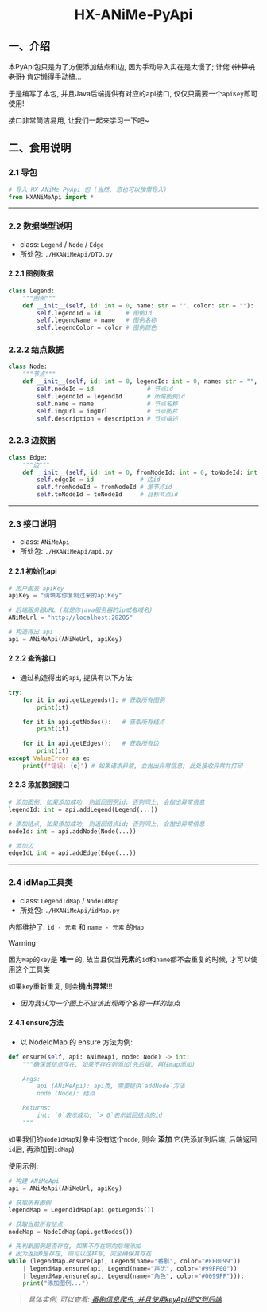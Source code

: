 <h1 align="center">HX-ANiMe-PyApi</h1> 

## 一、介绍

本PyApi包只是为了方便添加结点和边, 因为手动导入实在是太慢了; 计佬 ~~(计算机老哥)~~ 肯定懒得手动搞...

于是编写了本包, 并且Java后端提供有对应的api接口, 仅仅只需要一个`apiKey`即可使用!

接口非常简洁易用, 让我们一起来学习一下吧~

## 二、食用说明

### 2.1 导包

```py
# 导入 HX-ANiMe-PyApi 包 (当然, 您也可以按需导入)
from HXANiMeApi import *
```

---

### 2.2 数据类型说明

- class: `Legend` / `Node` / `Edge`
- 所处包: `./HXANiMeApi/DTO.py`

#### 2.2.1 图例数据

```py
class Legend:
    """图例"""
    def __init__(self, id: int = 0, name: str = "", color: str = ""):
        self.legendId = id       # 图例id
        self.legendName = name   # 图例名称
        self.legendColor = color # 图例颜色
```

### 2.2.2 结点数据

```py
class Node:
    """节点"""
    def __init__(self, id: int = 0, legendId: int = 0, name: str = "", imgUrl: str = "", description: str = ""):
        self.nodeId = id               # 节点id
        self.legendId = legendId       # 所属图例id
        self.name = name               # 节点名称
        self.imgUrl = imgUrl           # 节点图片
        self.description = description # 节点描述
```

### 2.2.3 边数据

```py
class Edge:
    """边"""
    def __init__(self, id: int = 0, fromNodeId: int = 0, toNodeId: int = 0):
        self.edgeId = id             # 边id
        self.fromNodeId = fromNodeId # 源节点id
        self.toNodeId = toNodeId     # 目标节点id
```

---

### 2.3 接口说明

- class: `ANiMeApi`
- 所处包: `./HXANiMeApi/api.py`

#### 2.2.1 初始化api
```py
# 用户图表 apiKey
apiKey = "请填写你复制过来的apiKey"

# 后端服务器URL (就是你java服务器的ip或者域名)
ANiMeUrl = "http://localhost:28205"

# 构造得出 api
api = ANiMeApi(ANiMeUrl, apiKey)
```

#### 2.2.2 查询接口

- 通过构造得出的`api`, 提供有以下方法:

```py
try:
    for it in api.getLegends(): # 获取所有图例
        print(it)

    for it in api.getNodes():   # 获取所有结点
        print(it)

    for it in api.getEdges():   # 获取所有边
        print(it)
except ValueError as e:
    print(f"错误: {e}") # 如果请求异常, 会抛出异常信息; 此处接收异常并打印  
```

#### 2.2.3 添加数据接口

```py
# 添加图例, 如果添加成功, 则返回图例id; 否则同上, 会抛出异常信息
legendId: int = api.addLegend(Legend(...))

# 添加结点, 如果添加成功, 则返回结点id; 否则同上, 会抛出异常信息
nodeId: int = api.addNode(Node(...))

# 添加边
edgeIdL int = api.addEdge(Edge(...))
```

---

### 2.4 idMap工具类

- class: `LegendIdMap` / `NodeIdMap`
- 所处包: `./HXANiMeApi/idMap.py`

内部维护了: `id - 元素` 和 `name - 元素` 的`Map`

> [!WARNING]
> 因为`Map`的`key`是 **唯一** 的, 故当且仅当**元素**的`id`和`name`都不会重复的时候, 才可以使用这个工具类
>
> 如果`key`重新重复, 则会**抛出异常**!!!
>
> - *因为我认为一个图上不应该出现两个名称一样的结点*

#### 2.4.1 ensure方法

- 以 NodeIdMap 的 ensure 方法为例:

```py
def ensure(self, api: ANiMeApi, node: Node) -> int:
    """确保该结点存在, 如果不存在则添加(先后端, 再往map添加)

    Args:
        api (ANiMeApi): api类, 需要提供`addNode`方法
        node (Node): 结点

    Returns:
        int: `0`表示成功, `> 0`表示返回结点的id
    """
```

如果我们的`NodeIdMap`对象中没有这个`node`, 则会 **添加** 它(先添加到后端, 后端返回`id`后, 再添加到`idMap`)

使用示例:

```py
# 构建 ANiMeApi
api = ANiMeApi(ANiMeUrl, apiKey)

# 获取所有图例
legendMap = LegendIdMap(api.getLegends())

# 获取当前所有结点
nodeMap = NodeIdMap(api.getNodes())

# 先判断图例是否存在, 如果不存在则向后端添加
# 因为返回0是存在, 则可以这样写, 完全确保其存在
while (legendMap.ensure(api, Legend(name="番剧", color="#FF0099"))
    | legendMap.ensure(api, Legend(name="声优", color="#99FF00"))
    | legendMap.ensure(api, Legend(name="角色", color="#0099FF"))):
    print("添加图例...")
```

> *具体实例, 可以查看: [番剧信息爬虫, 并且使用keyApi提交到后端](./getANiMeCVData.py)*